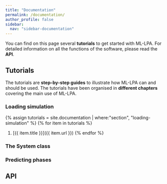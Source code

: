 ```yaml
---
title: "Documentation"
permalink: /documentation/
author_profile: false
sidebar:
  nav: "sidebar-documentation"
---
```


You can find on this page several **tutorials** to get started with ML-LPA. For detailed
information on all the functions of the software, please read the **API**.

## Tutorials

The tutorials are **step-by-step guides** to illustrate how ML-LPA can and should be used.
The tutorials have been organised in **different chapters** covering the main use of ML-LPA.

### Loading simulation

{% assign tutorials = site.documentation | where:"section", "loading-simulation" %}
{% for item in tutorials %}
  1. [{{ item.title }}]({{ item.url }})
{% endfor %}

### The System class

### Predicting phases

## API
